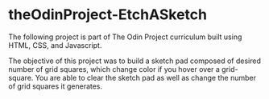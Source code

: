 # theOdinProject-EtchASketch

The following project is part of The Odin Project curriculum built using HTML, CSS, and Javascript.

The objective of this project was to build a sketch pad composed of desired number of grid squares, which change color if you hover
over a grid-square. You are able to clear the sketch pad as well as change the number of grid squares it generates.
